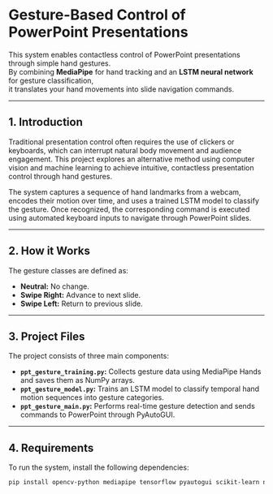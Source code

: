 # Gesture-Based Control of PowerPoint Presentations

This system enables contactless control of PowerPoint presentations through simple hand gestures.  
By combining **MediaPipe** for hand tracking and an **LSTM neural network** for gesture classification,  
it translates your hand movements into slide navigation commands.

---

## 1. Introduction

Traditional presentation control often requires the use of clickers or keyboards, which can interrupt natural body movement and audience engagement. This project explores an alternative method using computer vision and machine learning to achieve intuitive, contactless presentation control through hand gestures.  

The system captures a sequence of hand landmarks from a webcam, encodes their motion over time, and uses a trained LSTM model to classify the gesture. Once recognized, the corresponding command is executed using automated keyboard inputs to navigate through PowerPoint slides.

---

## 2. How it Works

The gesture classes are defined as:
- **Neutral:** No change.  
- **Swipe Right:** Advance to next slide.  
- **Swipe Left:** Return to previous slide.  

---

## 3. Project Files

The project consists of three main components:
- **`ppt_gesture_training.py`:** Collects gesture data using MediaPipe Hands and saves them as NumPy arrays.
- **`ppt_gesture_model.py`:** Trains an LSTM model to classify temporal hand motion sequences into gesture categories.
- **`ppt_gesture_main.py`:** Performs real-time gesture detection and sends commands to PowerPoint through PyAutoGUI.  

---

## 4. Requirements

To run the system, install the following dependencies:
```bash
pip install opencv-python mediapipe tensorflow pyautogui scikit-learn numpy
